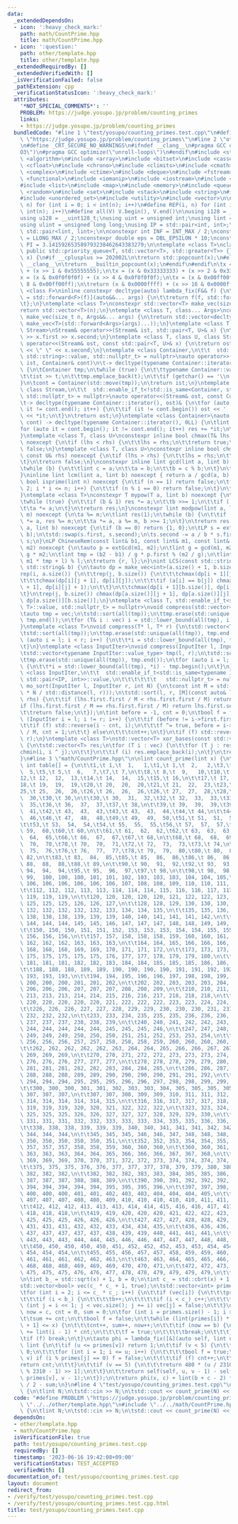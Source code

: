 ```yaml
---
data:
  _extendedDependsOn:
  - icon: ':heavy_check_mark:'
    path: math/CountPrime.hpp
    title: math/CountPrime.hpp
  - icon: ':question:'
    path: other/template.hpp
    title: other/template.hpp
  _extendedRequiredBy: []
  _extendedVerifiedWith: []
  _isVerificationFailed: false
  _pathExtension: cpp
  _verificationStatusIcon: ':heavy_check_mark:'
  attributes:
    '*NOT_SPECIAL_COMMENTS*': ''
    PROBLEM: https://judge.yosupo.jp/problem/counting_primes
    links:
    - https://judge.yosupo.jp/problem/counting_primes
  bundledCode: "#line 1 \"test/yosupo/counting_primes.test.cpp\"\n#define PROBLEM\
    \ \"https://judge.yosupo.jp/problem/counting_primes\"\n#line 2 \"other/template.hpp\"\
    \n#define _CRT_SECURE_NO_WARNINGS\n#ifndef __clang__\n#pragma GCC optimize(\"\
    O3\")\n#pragma GCC optimize(\"unroll-loops\")\n#endif\n#include <string.h>\n#include\
    \ <algorithm>\n#include <array>\n#include <bitset>\n#include <cassert>\n#include\
    \ <cfloat>\n#include <chrono>\n#include <climits>\n#include <cmath>\n#include\
    \ <complex>\n#include <ctime>\n#include <deque>\n#include <fstream>\n#include\
    \ <functional>\n#include <iomanip>\n#include <iostream>\n#include <iterator>\n\
    #include <list>\n#include <map>\n#include <memory>\n#include <queue>\n#include\
    \ <random>\n#include <set>\n#include <stack>\n#include <string>\n#include <unordered_map>\n\
    #include <unordered_set>\n#include <utility>\n#include <vector>\n\n#define rep(i,\
    \ n) for (int i = 0; i < int(n); i++)\n#define REP(i, n) for (int i = 1; i <=\
    \ int(n); i++)\n#define all(V) V.begin(), V.end()\n\nusing i128 = __int128_t;\n\
    using u128 = __uint128_t;\nusing uint = unsigned int;\nusing lint = long long;\n\
    using ulint = unsigned long long;\nusing IP = std::pair<int, int>;\nusing LP =\
    \ std::pair<lint, lint>;\n\nconstexpr int INF = INT_MAX / 2;\nconstexpr lint LINF\
    \ = LLONG_MAX / 2;\nconstexpr double eps = DBL_EPSILON * 10;\nconstexpr double\
    \ PI = 3.141592653589793238462643383279;\n\ntemplate <class T>\nclass prique :\
    \ public std::priority_queue<T, std::vector<T>, std::greater<T>> {};\nint popcount(uint\
    \ x) {\n#if __cplusplus >= 202002L\n\treturn std::popcount(x);\n#else\n#ifndef\
    \ __clang__\n\treturn __builtin_popcount(x);\n#endif\n#endif\n\tx = (x & 0x55555555)\
    \ + (x >> 1 & 0x55555555);\n\tx = (x & 0x33333333) + (x >> 2 & 0x33333333);\n\t\
    x = (x & 0x0f0f0f0f) + (x >> 4 & 0x0f0f0f0f);\n\tx = (x & 0x00ff00ff) + (x >>\
    \ 8 & 0x00ff00ff);\n\treturn (x & 0x0000ffff) + (x >> 16 & 0x0000ffff);\n}\ntemplate\
    \ <class F>\ninline constexpr decltype(auto) lambda_fix(F&& f) {\n\treturn [f\
    \ = std::forward<F>(f)](auto&&... args) {\n\t\treturn f(f, std::forward<decltype(args)>(args)...);\n\
    \t};\n}\ntemplate <class T>\nconstexpr std::vector<T> make_vec(size_t n) {\n\t\
    return std::vector<T>(n);\n}\ntemplate <class T, class... Args>\nconstexpr auto\
    \ make_vec(size_t n, Args&&... args) {\n\treturn std::vector<decltype(make_vec<T>(args...))>(n,\
    \ make_vec<T>(std::forward<Args>(args)...));\n}\ntemplate <class T, class U, class\
    \ Stream>\nStream& operator>>(Stream& ist, std::pair<T, U>& x) {\n\treturn ist\
    \ >> x.first >> x.second;\n}\ntemplate <class T, class U, class Stream>\nStream&\
    \ operator<<(Stream& ost, const std::pair<T, U>& x) {\n\treturn ost << x.first\
    \ << \" \" << x.second;\n}\ntemplate <class Container,\n\t\t  std::enable_if_t<!std::is_same<Container,\
    \ std::string>::value, std::nullptr_t> = nullptr>\nauto operator>>(std::istream&\
    \ ist, Container& cont)\n\t-> decltype(typename Container::iterator(), std::cin)&\
    \ {\n\tContainer tmp;\n\twhile (true) {\n\t\ttypename Container::value_type t;\n\
    \t\tist >> t;\n\t\ttmp.emplace_back(t);\n\t\tif (getchar() == '\\n') break;\n\t\
    }\n\tcont = Container(std::move(tmp));\n\treturn ist;\n}\ntemplate <class Container,\
    \ class Stream,\n\t\t  std::enable_if_t<!std::is_same<Container, std::string>::value,\
    \ std::nullptr_t> = nullptr>\nauto operator<<(Stream& ost, const Container& cont)\n\
    \t-> decltype(typename Container::iterator(), ost)& {\n\tfor (auto it = cont.begin();\
    \ it != cont.end(); it++) {\n\t\tif (it != cont.begin()) ost << ' ';\n\t\tost\
    \ << *it;\n\t}\n\treturn ost;\n}\ntemplate <class Container>\nauto sum(const Container&\
    \ cont) -> decltype(typename Container::iterator(), 0LL) {\n\tlint res = 0;\n\t\
    for (auto it = cont.begin(); it != cont.end(); it++) res += *it;\n\treturn res;\n\
    }\ntemplate <class T, class U>\nconstexpr inline bool chmax(T& lhs, const U& rhs)\
    \ noexcept {\n\tif (lhs < rhs) {\n\t\tlhs = rhs;\n\t\treturn true;\n\t}\n\treturn\
    \ false;\n}\ntemplate <class T, class U>\nconstexpr inline bool chmin(T& lhs,\
    \ const U& rhs) noexcept {\n\tif (lhs > rhs) {\n\t\tlhs = rhs;\n\t\treturn true;\n\
    \t}\n\treturn false;\n}\nconstexpr inline lint gcd(lint a, lint b) noexcept {\n\
    \twhile (b) {\n\t\tlint c = a;\n\t\ta = b;\n\t\tb = c % b;\n\t}\n\treturn a;\n\
    }\ninline lint lcm(lint a, lint b) noexcept { return a / gcd(a, b) * b; }\nconstexpr\
    \ bool isprime(lint n) noexcept {\n\tif (n == 1) return false;\n\tfor (int i =\
    \ 2; i * i <= n; i++) {\n\t\tif (n % i == 0) return false;\n\t}\n\treturn true;\n\
    }\ntemplate <class T>\nconstexpr T mypow(T a, lint b) noexcept {\n\tT res(1);\n\
    \twhile (true) {\n\t\tif (b & 1) res *= a;\n\t\tb >>= 1;\n\t\tif (!b) break;\n\
    \t\ta *= a;\n\t}\n\treturn res;\n}\nconstexpr lint modpow(lint a, lint b, lint\
    \ m) noexcept {\n\ta %= m;\n\tlint res(1);\n\twhile (b) {\n\t\tif (b & 1) res\
    \ *= a, res %= m;\n\t\ta *= a, a %= m, b >>= 1;\n\t}\n\treturn res;\n}\nLP extGcd(lint\
    \ a, lint b) noexcept {\n\tif (b == 0) return {1, 0};\n\tLP s = extGcd(b, a %\
    \ b);\n\tstd::swap(s.first, s.second);\n\ts.second -= a / b * s.first;\n\treturn\
    \ s;\n}\nLP ChineseRem(const lint& b1, const lint& m1, const lint& b2, const lint&\
    \ m2) noexcept {\n\tauto p = extGcd(m1, m2);\n\tlint g = gcd(m1, m2), l = m1 /\
    \ g * m2;\n\tlint tmp = (b2 - b1) / g * p.first % (m2 / g);\n\tlint r = (b1 +\
    \ m1 * tmp + l) % l;\n\treturn {r, l};\n}\nint LCS(const std::string& a, const\
    \ std::string& b) {\n\tauto dp = make_vec<int>(a.size() + 1, b.size() + 1);\n\t\
    rep(i, a.size()) {\n\t\trep(j, b.size()) {\n\t\t\tchmax(dp[i + 1][j], dp[i][j]);\n\
    \t\t\tchmax(dp[i][j + 1], dp[i][j]);\n\t\t\tif (a[i] == b[j]) chmax(dp[i + 1][j\
    \ + 1], dp[i][j] + 1);\n\t\t}\n\t\tchmax(dp[i + 1][b.size()], dp[i][b.size()]);\n\
    \t}\n\trep(j, b.size()) chmax(dp[a.size()][j + 1], dp[a.size()][j]);\n\treturn\
    \ dp[a.size()][b.size()];\n}\ntemplate <class T, std::enable_if_t<std::is_convertible<int,\
    \ T>::value, std::nullptr_t> = nullptr>\nvoid compress(std::vector<T>& vec) {\n\
    \tauto tmp = vec;\n\tstd::sort(all(tmp));\n\ttmp.erase(std::unique(all(tmp)),\
    \ tmp.end());\n\tfor (T& i : vec) i = std::lower_bound(all(tmp), i) - tmp.begin();\n\
    }\ntemplate <class T>\nvoid compress(T* l, T* r) {\n\tstd::vector<T> tmp(l, r);\n\
    \tstd::sort(all(tmp));\n\ttmp.erase(std::unique(all(tmp)), tmp.end());\n\tfor\
    \ (auto i = l; i < r; i++) {\n\t\t*i = std::lower_bound(all(tmp), *i) - tmp.begin();\n\
    \t}\n}\ntemplate <class InputIter>\nvoid compress(InputIter l, InputIter r) {\n\
    \tstd::vector<typename InputIter::value_type> tmp(l, r);\n\tstd::sort(all(tmp));\n\
    \ttmp.erase(std::unique(all(tmp)), tmp.end());\n\tfor (auto i = l; i < r; i++)\
    \ {\n\t\t*i = std::lower_bound(all(tmp), *i) - tmp.begin();\n\t}\n}\ntemplate\
    \ <class InputIter,\n\t\t  std::enable_if_t<std::is_same<typename InputIter::value_type,\
    \ std::pair<IP, int>>::value,\n\t\t\t\t\t\t   std::nullptr_t> = nullptr>\nvoid\
    \ mo_sort(InputIter l, InputIter r, int N) {\n\tconst int M = std::max(1.0, std::sqrt(lint(N)\
    \ * N / std::distance(l, r)));\n\tstd::sort(l, r, [M](const auto& lhs, const auto&\
    \ rhs) {\n\t\tif (lhs.first.first / M < rhs.first.first / M) return true;\n\t\t\
    if (lhs.first.first / M == rhs.first.first / M) return lhs.first.second < rhs.first.second;\n\
    \t\treturn false;\n\t});\n\tint before = -1, cnt = 0;\n\tbool f = false;\n\tfor\
    \ (InputIter i = l; i != r; i++) {\n\t\tif (before != i->first.first / M) {\n\t\
    \t\tif (f) std::reverse(i - cnt, i);\n\t\t\tf ^= true, before = i->first.first\
    \ / M, cnt = 1;\n\t\t} else\n\t\t\tcnt++;\n\t}\n\tif (f) std::reverse(r - cnt,\
    \ r);\n}\ntemplate <class T>\nstd::vector<T> xor_bases(const std::vector<T>& vec)\
    \ {\n\tstd::vector<T> res;\n\tfor (T i : vec) {\n\t\tfor (T j : res) {\n\t\t\t\
    chmin(i, i ^ j);\n\t\t}\n\t\tif (i) res.emplace_back(i);\n\t}\n\treturn res;\n\
    }\n#line 3 \"math/CountPrime.hpp\"\n\nlint count_prime(lint x) {\n\tstatic constexpr\
    \ int table[] = {\n\t\t1,\t 1,\t  1,   1,\t1,\t 1,\t  2,   2,\t3,\t 4,\t  4, \
    \  5,\t5,\t 5,\t  6,   7,\t7,\t 7,\n\t\t8,\t 8,\t  9,   10,\t10,\t 11,  11,  11,\t\
    12,\t 12,  12,  13,\t14,\t 14,  14,  15,\t15,\t 16,\n\t\t17,\t 17,  17,  18,\t\
    18,\t 19,  19,  19,\t20,\t 20,  20,  20,\t21,\t 21,  22,  23,\t23,\t 24,\n\t\t\
    25,\t 25,  26,  26,\t26,\t 26,  26,  26,\t26,\t 27,  27,  28,\t28,\t 28,  29,\
    \  30,\t30,\t 30,\n\t\t30,\t 30,  31,  32,\t32,\t 32,  33,  33,\t33,\t 34,  34,\
    \  35,\t36,\t 36,  37,  37,\t37,\t 38,\n\t\t39,\t 39,  39,  39,\t39,\t 40,  41,\
    \  41,\t42,\t 43,  43,  43,\t43,\t 43,  43,  44,\t44,\t 44,\n\t\t44,\t 44,  45,\
    \  46,\t46,\t 47,  48,  48,\t49,\t 49,  49,  50,\t51,\t 51,  51,  52,\t52,\t 53,\n\
    \t\t53,\t 53,  54,  54,\t54,\t 55,  55,  55,\t56,\t 57,  57,  57,\t58,\t 58, \
    \ 59,  60,\t60,\t 60,\n\t\t61,\t 61,  62,  62,\t62,\t 63,  63,  63,\t63,\t 64,\
    \  64,  65,\t66,\t 66,  67,  67,\t67,\t 68,\n\t\t68,\t 68,  68,  69,\t69,\t 69,\
    \  70,  70,\t70,\t 70,  70,  71,\t72,\t 72,  73,  73,\t73,\t 74,\n\t\t75,\t 75,\
    \  75,  76,\t76,\t 76,  77,  77,\t78,\t 79,  79,  80,\t80,\t 80,  81,  82,\t82,\t\
    \ 82,\n\t\t83,\t 83,  84,  85,\t85,\t 85,  86,  86,\t86,\t 86,  86,  87,\t88,\t\
    \ 88,  88,  88,\t88,\t 89,\n\t\t90,\t 90,  91,  92,\t92,\t 93,  93,  93,\t94,\t\
    \ 94,  94,  94,\t95,\t 95,  96,  97,\t97,\t 98,\n\t\t98,\t 98,  98,  98,\t98,\t\
    \ 99,  100, 100, 100, 101, 101, 102, 103, 103, 103, 104, 104, 105,\n\t\t105, 105,\
    \ 106, 106, 106, 106, 106, 106, 107, 108, 108, 109, 110, 110, 111, 111, 111, 111,\n\
    \t\t112, 112, 112, 113, 113, 114, 114, 114, 115, 116, 116, 117, 117, 117, 118,\
    \ 119, 119, 119,\n\t\t120, 120, 120, 120, 120, 121, 122, 122, 123, 123, 123, 124,\
    \ 125, 125, 125, 126, 126, 127,\n\t\t128, 128, 129, 130, 130, 130, 130, 130, 131,\
    \ 132, 132, 132, 132, 132, 133, 134, 134, 135,\n\t\t135, 135, 136, 136, 136, 137,\
    \ 138, 138, 138, 139, 139, 139, 140, 140, 141, 141, 141, 142,\n\t\t142, 142, 143,\
    \ 144, 144, 144, 145, 145, 146, 147, 147, 147, 148, 148, 149, 149, 149, 150,\n\
    \t\t150, 150, 150, 151, 151, 152, 153, 153, 153, 154, 154, 155, 155, 155, 155,\
    \ 156, 156, 156,\n\t\t157, 157, 158, 158, 158, 159, 160, 160, 161, 161, 161, 162,\
    \ 162, 162, 162, 163, 163, 163,\n\t\t164, 164, 165, 166, 166, 166, 166, 166, 167,\
    \ 168, 168, 168, 169, 169, 170, 171, 171, 172,\n\t\t173, 173, 173, 173, 173, 174,\
    \ 175, 175, 175, 175, 175, 176, 177, 177, 178, 179, 179, 180,\n\t\t180, 180, 180,\
    \ 181, 181, 181, 182, 182, 183, 184, 184, 185, 185, 185, 186, 186, 186, 187,\n\
    \t\t188, 188, 188, 189, 189, 190, 190, 190, 190, 191, 191, 192, 192, 192, 193,\
    \ 193, 193, 193,\n\t\t194, 194, 195, 196, 196, 197, 198, 198, 199, 199, 199, 199,\
    \ 200, 200, 200, 201, 201, 202,\n\t\t202, 202, 203, 203, 203, 204, 204, 204, 205,\
    \ 206, 206, 206, 207, 207, 207, 208, 208, 209,\n\t\t210, 210, 211, 211, 211, 212,\
    \ 213, 213, 213, 214, 214, 215, 216, 216, 217, 218, 218, 218,\n\t\t218, 218, 219,\
    \ 220, 220, 220, 220, 220, 221, 222, 222, 222, 223, 223, 224, 224, 224, 225,\n\
    \t\t226, 226, 226, 227, 227, 228, 229, 229, 230, 230, 230, 231, 231, 231, 232,\
    \ 232, 232, 232,\n\t\t233, 233, 234, 235, 235, 235, 236, 236, 236, 236, 236, 237,\
    \ 237, 237, 237, 238, 238, 239,\n\t\t240, 240, 241, 242, 242, 243, 243, 243, 243,\
    \ 244, 244, 244, 244, 244, 245, 245, 245, 246,\n\t\t247, 247, 248, 248, 248, 248,\
    \ 249, 249, 249, 250, 250, 250, 251, 251, 252, 253, 253, 254,\n\t\t254, 254, 255,\
    \ 256, 256, 256, 257, 257, 258, 258, 258, 259, 260, 260, 260, 260, 260, 261,\n\
    \t\t262, 262, 262, 262, 262, 263, 264, 264, 265, 266, 266, 267, 267, 267, 268,\
    \ 269, 269, 269,\n\t\t270, 270, 271, 272, 272, 273, 273, 273, 274, 274, 274, 275,\
    \ 276, 276, 276, 277, 277, 277,\n\t\t278, 278, 278, 279, 279, 280, 280, 280, 281,\
    \ 281, 281, 281, 282, 282, 283, 284, 284, 285,\n\t\t286, 286, 287, 287, 287, 287,\
    \ 288, 288, 288, 289, 289, 290, 290, 290, 290, 291, 291, 292,\n\t\t292, 292, 293,\
    \ 294, 294, 294, 295, 295, 295, 296, 296, 297, 298, 298, 299, 299, 299, 300,\n\
    \t\t300, 300, 300, 301, 301, 302, 303, 303, 304, 305, 305, 305, 305, 305, 306,\
    \ 307, 307, 307,\n\t\t307, 307, 308, 309, 309, 310, 311, 311, 312, 312, 312, 313,\
    \ 314, 314, 314, 314, 314, 315,\n\t\t316, 316, 317, 317, 317, 318, 318, 318, 318,\
    \ 319, 319, 319, 320, 320, 321, 322, 322, 322,\n\t\t323, 323, 324, 324, 324, 325,\
    \ 325, 325, 325, 326, 326, 327, 327, 327, 328, 329, 329, 330,\n\t\t330, 330, 330,\
    \ 331, 331, 331, 332, 332, 333, 333, 333, 334, 335, 335, 336, 336, 336, 337,\n\
    \t\t338, 338, 338, 339, 339, 339, 340, 340, 341, 341, 341, 342, 342, 342, 343,\
    \ 344, 344, 344,\n\t\t345, 345, 345, 346, 346, 347, 348, 348, 348, 348, 348, 349,\
    \ 350, 350, 350, 350, 350, 351,\n\t\t352, 352, 353, 354, 354, 355, 355, 355, 356,\
    \ 357, 357, 357, 358, 358, 359, 360, 360, 360,\n\t\t360, 360, 361, 361, 361, 362,\
    \ 363, 363, 363, 364, 364, 365, 366, 366, 366, 367, 367, 368,\n\t\t368, 368, 369,\
    \ 369, 369, 369, 370, 370, 371, 372, 372, 373, 374, 374, 374, 374, 374, 374,\n\
    \t\t375, 375, 375, 376, 376, 377, 377, 377, 378, 379, 379, 380, 380, 380, 381,\
    \ 382, 382, 382,\n\t\t382, 382, 382, 383, 383, 384, 385, 385, 386, 386, 386, 386,\
    \ 387, 387, 387, 388, 388, 389,\n\t\t390, 390, 391, 392, 392, 392, 392, 392, 393,\
    \ 394, 394, 394, 394, 394, 395, 395, 395, 396,\n\t\t397, 397, 398, 398, 398, 399,\
    \ 400, 400, 400, 401, 401, 402, 403, 403, 404, 404, 404, 405,\n\t\t405, 405, 406,\
    \ 407, 407, 407, 408, 408, 409, 410, 410, 410, 410, 410, 411, 411, 411, 412,\n\
    \t\t412, 412, 412, 413, 413, 413, 414, 414, 415, 416, 416, 417, 417, 417, 417,\
    \ 418, 418, 418,\n\t\t419, 419, 420, 420, 420, 421, 422, 422, 423, 423, 423, 424,\
    \ 425, 425, 425, 426, 426, 426,\n\t\t427, 427, 427, 428, 428, 429, 429, 429, 430,\
    \ 431, 431, 431, 432, 432, 433, 434, 434, 435,\n\t\t436, 436, 436, 436, 436, 437,\
    \ 437, 437, 437, 437, 437, 438, 439, 439, 440, 441, 441, 441,\n\t\t441, 441, 442,\
    \ 443, 443, 443, 444, 444, 445, 446, 446, 447, 447, 447, 448, 448, 448, 449,\n\
    \t\t450, 450, 450, 450, 450, 451, 452, 452, 452, 453, 453, 454, 454, 454, 454,\
    \ 454, 454, 454,\n\t\t455, 455, 456, 457, 457, 458, 459, 459, 460, 460, 460, 460,\
    \ 461, 461, 461, 462, 462, 463,\n\t\t463, 463, 464, 465, 465, 466, 466, 466, 467,\
    \ 468, 468, 468, 469, 469, 469, 470, 470, 471,\n\t\t472, 472, 473, 473, 473, 474,\
    \ 475, 475, 475, 476, 476, 477, 478, 478, 479, 479, 479, 479,\n\t\t479, 479, 480};\n\
    \n\tint b_ = std::sqrt(x) + 1, b = 0;\n\tint c_ = std::cbrt(x) + 1, c = 0;\n\t\
    std::vector<bool> vec(c_ * c_ + 1, true);\n\tstd::vector<int> primes = {-1};\n\
    \tfor (int i = 2; i <= c_ * c_; i++) {\n\t\tif (vec[i]) {\n\t\t\tprimes.emplace_back(i);\n\
    \t\t\tif (i < b_) {\n\t\t\t\tb++;\n\t\t\t\tif (i < c_) c++;\n\t\t\t}\n\t\t\tfor\
    \ (int j = i << 1; j < vec.size(); j += i) vec[j] = false;\n\t\t}\n\t}\n\tlint\
    \ now = c, cnt = 0, sum = 0;\n\tfor (int i = primes.size() - 1; i > 0; i--) {\n\
    \t\tsum += cnt;\n\t\tbool f = false;\n\t\twhile (lint(primes[i]) * primes[now\
    \ + 1] <= x) {\n\t\t\tcnt++, sum++, now++;\n\t\t\tif (now == b) {\n\t\t\t\tsum\
    \ += lint(i - 1) * cnt;\n\t\t\t\tf = true;\n\t\t\t\tbreak;\n\t\t\t}\n\t\t}\n\t\
    \tif (f) break;\n\t}\n\tauto phi = lambda_fix([&](auto self, lint u, int v) ->\
    \ lint {\n\t\tif (u <= primes[v]) return 1;\n\t\tif (v < 5) {\n\t\t\tint cnt =\
    \ 0;\n\t\t\tfor (int i = 1; i <= u; i++) {\n\t\t\t\tbool f = true;\n\t\t\t\tREP(j,\
    \ v) if (i % primes[j] == 0) f = false;\n\t\t\t\tif (f) cnt++;\n\t\t\t}\n\t\t\t\
    return cnt;\n\t\t}\n\t\tif (v == 5) {\n\t\t\treturn 480 * (u / 2310) + table[(u\
    \ % 2310 - 1) >> 1];\n\t\t}\n\t\treturn self(self, u, v - 1) - self(self, u /\
    \ primes[v], v - 1);\n\t});\n\treturn phi(x, c) + lint(b + c - 2) * (b - c + 1)\
    \ / 2 - sum;\n}\n#line 4 \"test/yosupo/counting_primes.test.cpp\"\nint main()\
    \ {\n\tlint N;\n\tstd::cin >> N;\n\tstd::cout << count_prime(N) << '\\n';\n}\n"
  code: "#define PROBLEM \"https://judge.yosupo.jp/problem/counting_primes\"\n#include\
    \ \"../../other/template.hpp\"\n#include \"../../math/CountPrime.hpp\"\nint main()\
    \ {\n\tlint N;\n\tstd::cin >> N;\n\tstd::cout << count_prime(N) << '\\n';\n}"
  dependsOn:
  - other/template.hpp
  - math/CountPrime.hpp
  isVerificationFile: true
  path: test/yosupo/counting_primes.test.cpp
  requiredBy: []
  timestamp: '2023-06-16 19:42:08+09:00'
  verificationStatus: TEST_ACCEPTED
  verifiedWith: []
documentation_of: test/yosupo/counting_primes.test.cpp
layout: document
redirect_from:
- /verify/test/yosupo/counting_primes.test.cpp
- /verify/test/yosupo/counting_primes.test.cpp.html
title: test/yosupo/counting_primes.test.cpp
---
```

